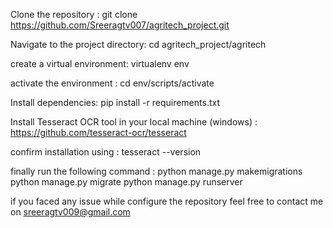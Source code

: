 Clone the repository : git clone https://github.com/Sreeragtv007/agritech_project.git

Navigate to the project directory:  cd agritech_project/agritech

create a virtual environment: virtualenv env

activate the environment : cd env/scripts/activate

Install dependencies: pip install -r requirements.txt

Install Tesseract OCR tool in your local machine (windows) : https://github.com/tesseract-ocr/tesseract

confirm installation using : tesseract --version

finally run the following command : python manage.py makemigrations
                                    python manage.py migrate
                                    python manage.py  runserver






if you faced any issue while configure the repository  feel free to contact me on sreeragtv009@gmail.com
